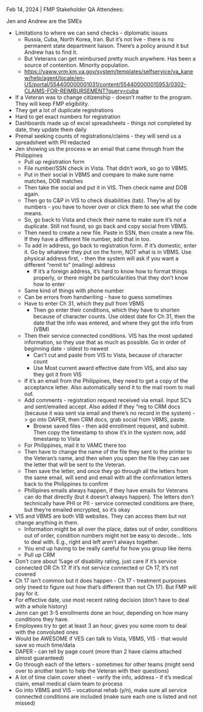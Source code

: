 Feb 14, 2024 | FMP Stakeholder QA 
Attendees:          

Jen and Andrew are the SMEs
- Limitations to where we can send checks - diplomatic issues
  - Russia, Cuba, North Korea, Iran. But it’s not live - there is no permanent state department liaison. There’s a policy around it but Andrew has to find it.
  - But Veterans can get reimbursed pretty much anywhere. Has been a source of contention. Minority population.
  - https://vaww.vrm.km.va.gov/system/templates/selfservice/va_kanew/help/agent/locale/en-US/portal/554400000001031/content/554400000015953/0302-CLAIMS-FOR-REIMBURSEMENT?query=cuba 
- If a Veteran was to change citizenship - doesn’t matter to the program. They will keep FMP eligibility.
- They get a lot of duplicate registrations
- Hard to get exact numbers for registration
- Dashboards made up of excel spreadsheets - things not completed by date, they update them daily
- Premal seeking counts of registrations/claims - they will send us a spreadsheet with PII redacted
- Jen showing us the process w an email that came through from the Philippines 
  - Pull up registration form
  - File number/SSN check in Vista. That didn’t work, so go to VBMS.
  - Put in their social in VBMS and compare to make sure name matches, DOB matches
  - Then take the social and put it in VIS. Then check name and DOB again.
  - Then go to C&P in VIS to check disabilities (tab). They’re all by numbers - you have to hover over or click them to see what the code means.
  - So, go back to Vista and check their name to make sure it’s not a duplicate. Still not found, so go back and copy social from VBMS. 
  - Then need to create a new file. Paste in SSN, then create a new file. If they have a different file number, add that in too. 
  - To add in address, go back to registration form. If it’s domestic, enter it. Go by whatever they put on the form, NOT what is in VBMS. Use physical address first, - then the system will ask if you want a different “remit to” (mailing) address
     - If it’s a foreign address, it’s hard to know how to format things properly, or there might be particularities that they don’t know how to enter
  - Same kind of things with phone number
  - Can be errors from handwriting - have to guess sometimes
  - Have to enter Ch 31, which they pull from VBMS
    - Then go enter their conditions, which they have to shorten because of character counts. Use oldest date for Ch 31, then the date that the info was entered, and where they got the info from (VBM)
  - Then their service connected conditions. VIS has the most updated information, so they use that as much as possible. Go in order of beginning date - oldest to newest
    - Can't cut and paste from VIS to Vista, because of character count
    - Use Most current award effective date from VIS, and also say they got it from VIS
  - If it’s an email from the Philippines, they need to get a copy of the acceptance letter. Also automatically send it to the mail room to mail out. 
  - Add comments - registration request received via email. Input SC’s and sent/emailed accept. Also added if they “reg to CRM docs (because it was sent via email and there’s no record in the system) -> go into DAPER, then CRM docs, grab social from VBMS, paste.
    - Browse saved files - then add enrollment request, and submit. Then copy the timestamp to show it’s in the system now, add timestamp to Vista 
  - For Philippines, mail it to VAMC there too
  - Then have to change the name of the file they sent to the printer to the Veteran’s name, and then when you open the file they can see the letter that will be sent to the Veteran. 
  - Then save the letter, and once they go through all the letters from the same email, will send and email with all the confirmation letters back to the Philippines to confirm
  - Phillipines emails always happen, if they have emails for Veterans can do that directly (but it doesn’t always happen). The letters don’t technically have PHI or PII - service connected conditions are there, but they’re emailed encrypted, so it’s okay
- VIS and VBMS are both VIB websites. They can access them but not change anything in them.
  - Information might be all over the place, dates out of order, conditions out of order, condition numbers might not be easy to decode… lots to deal with. E.g., right and left aren’t always together.
  - You end up having to be really careful for how you group like items
  - Pull up CRM
- Don’t care about %age of disability rating, just care if it’s service connected OR Ch 17. If it’s not service connected or Ch 17, it’s not covered
- Ch 17 isn’t common but it does happen - Ch 17 - treatment purposes only (need to figure out how that’s different than not Ch 17). But FMP will pay for it.
- For effective date, use most recent rating decision (don’t have to deal with a whole history)
- Jenn can get 3-5 enrollments done an hour, depending on how many conditions they have.
- Employees try to get at least 3 an hour, gives you some room to deal with the convoluted ones
- Would be AWESOME if VES can talk to Vista, VBMS, VIS - that would save so much time/data
- DAPER - can tell by page count (more than 2 have claims attached almost guaranteed)
- Go through each of the letters - sometimes for other teams (might send over to another team to help the Veteran with their questions)
- A lot of time claim cover sheet - verify the info, address - if it’s medical claim, email medical claim team to process
- Go into VBMS and VIS - vocational rehab (y/n), make sure all service connected conditions are included (make sure each one is listed and not missed)





